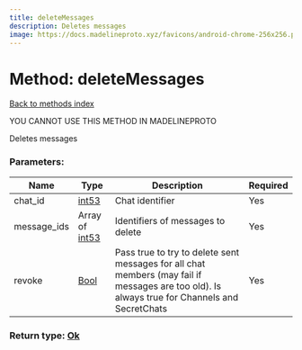```yaml
---
title: deleteMessages
description: Deletes messages
image: https://docs.madelineproto.xyz/favicons/android-chrome-256x256.png
---
```

# Method: deleteMessages  
[Back to methods index](index.md)


YOU CANNOT USE THIS METHOD IN MADELINEPROTO


Deletes messages

### Parameters:

| Name     |    Type       | Description | Required |
|----------|---------------|-------------|----------|
|chat\_id|[int53](../types/int53.md) | Chat identifier | Yes|
|message\_ids|Array of [int53](../types/int53.md) | Identifiers of messages to delete | Yes|
|revoke|[Bool](../types/Bool.md) | Pass true to try to delete sent messages for all chat members (may fail if messages are too old). Is always true for Channels and SecretChats | Yes|


### Return type: [Ok](../types/Ok.md)

